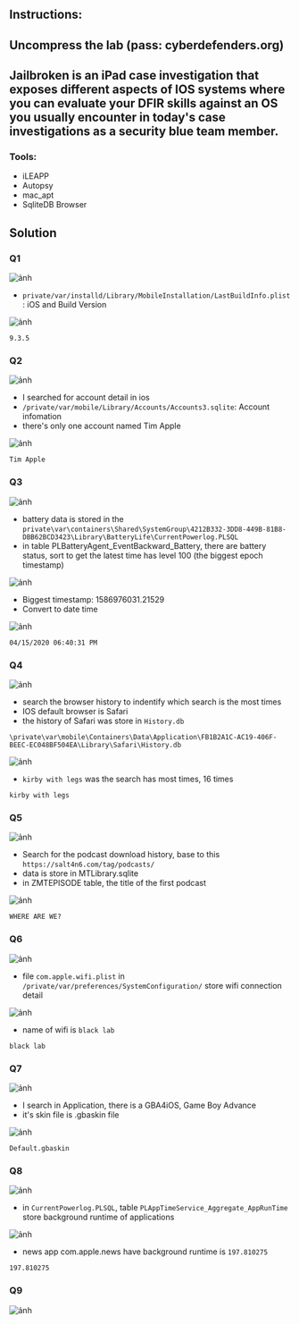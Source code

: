 ## Instructions:

## Uncompress the lab (pass: cyberdefenders.org)

## Jailbroken is an iPad case investigation that exposes different aspects of IOS systems where you can evaluate your DFIR skills against an OS you usually encounter in today's case investigations as a security blue team member.

### Tools:

  * iLEAPP
  * Autopsy
  * mac_apt
  * SqliteDB Browser

## Solution

### Q1

![ảnh](https://github.com/LDV-SpaceK/Cyberdefenders.org/assets/151914246/7c8a7e8f-46b4-4c2f-aeee-d74816f157a0)

* `private/var/installd/Library/MobileInstallation/LastBuildInfo.plist`: iOS and Build Version

![ảnh](https://github.com/LDV-SpaceK/Cyberdefenders.org/assets/151914246/fda06696-5be9-4fcf-915c-26f6ca4a688a)

`9.3.5`

### Q2

![ảnh](https://github.com/LDV-SpaceK/Cyberdefenders.org/assets/151914246/b621a4ec-99bd-40e2-b9d5-24acc3ef95e8)

* I searched for account detail in ios
* `/private/var/mobile/Library/Accounts/Accounts3.sqlite`: Account infomation
* there's only one account named Tim Apple

![ảnh](https://github.com/LDV-SpaceK/Cyberdefenders.org/assets/151914246/d7c78359-979b-434b-96d4-54c27ea50e05)

`Tim Apple`

### Q3

![ảnh](https://github.com/LDV-SpaceK/Cyberdefenders.org/assets/151914246/9a9b5e05-489c-4564-bb66-8c37624df6cc)

* battery data is stored in the `private\var\containers\Shared\SystemGroup\4212B332-3DD8-449B-81B8-DBB62BCD3423\Library\BatteryLife\CurrentPowerlog.PLSQL`
* in table PLBatteryAgent_EventBackward_Battery, there are battery status, sort to get the latest time has level 100 (the biggest epoch timestamp)

![ảnh](https://github.com/LDV-SpaceK/Cyberdefenders.org/assets/151914246/046944e7-492b-4d6e-9357-165228ed1293)

* Biggest timestamp: 1586976031.21529
* Convert to date time

![ảnh](https://github.com/LDV-SpaceK/Cyberdefenders.org/assets/151914246/7fef4bae-1145-426f-b219-5c55d6d64f03)

`04/15/2020 06:40:31 PM`

### Q4

![ảnh](https://github.com/LDV-SpaceK/Cyberdefenders.org/assets/151914246/e2102770-dccf-4f04-beae-cdc1dedf4a69)

* search the browser history to indentify which search is the most times
* IOS default browser is Safari
* the history of Safari was store in `History.db`

`\private\var\mobile\Containers\Data\Application\FB1B2A1C-AC19-406F-BEEC-EC048BF504EA\Library\Safari\History.db`

![ảnh](https://github.com/LDV-SpaceK/Cyberdefenders.org/assets/151914246/f8edc3f4-51db-4894-964b-f27ef927f5eb)

* `kirby with legs` was the search has most times, 16 times

`kirby with legs`

### Q5

![ảnh](https://github.com/LDV-SpaceK/Cyberdefenders.org/assets/151914246/2ec96678-dab4-430e-bb9b-149bb6846b9c)

* Search for the podcast download history, base to this `https://salt4n6.com/tag/podcasts/`
* data is store in MTLibrary.sqlite
* in ZMTEPISODE table, the title of the first podcast

![ảnh](https://github.com/LDV-SpaceK/Cyberdefenders.org/assets/151914246/ef07184b-4084-4d29-be1b-30ff66958905)

`WHERE ARE WE?`

### Q6 

![ảnh](https://github.com/LDV-SpaceK/Cyberdefenders.org/assets/151914246/556c5878-52b0-4ed6-87c6-3661a8e850b2)

* file `com.apple.wifi.plist` in `/private/var/preferences/SystemConfiguration/` store wifi connection detail

![ảnh](https://github.com/LDV-SpaceK/Cyberdefenders.org/assets/151914246/f144b5f8-c46c-437e-b88d-ae2877a20819)

* name of wifi is `black lab`

`black lab`

### Q7

![ảnh](https://github.com/LDV-SpaceK/Cyberdefenders.org/assets/151914246/8a930c98-6d4e-41d6-8403-76535450eb8b)

* I search in Application, there is a GBA4iOS, Game Boy Advance
* it's skin file is .gbaskin file

![ảnh](https://github.com/LDV-SpaceK/Cyberdefenders.org/assets/151914246/7faecff2-16eb-4d2b-96d3-0d7b4f3dd81b)

`Default.gbaskin`

### Q8

![ảnh](https://github.com/LDV-SpaceK/Cyberdefenders.org/assets/151914246/238c683b-c0ed-4581-bf07-16213e89d2ee)

* in `CurrentPowerlog.PLSQL`, table `PLAppTimeService_Aggregate_AppRunTime` store background runtime of applications

![ảnh](https://github.com/LDV-SpaceK/Cyberdefenders.org/assets/151914246/05ff1ee3-688e-4df2-80e4-704689de7c1d)

* news app com.apple.news have background runtime is `197.810275`

`197.810275`

### Q9

![ảnh](https://github.com/LDV-SpaceK/Cyberdefenders.org/assets/151914246/16e92f2d-060b-4818-b6e8-8cd8023d42ac)






